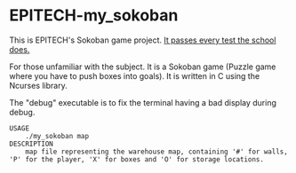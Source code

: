 # EPITECH-my_sokoban
This is EPITECH's Sokoban game project. [It passes every test the school does.](
http://prntscr.com/UZd8ElAPRgWl)

For those unfamiliar with the subject. It is a Sokoban game (Puzzle game where you have to push boxes into goals). It is written in C using the Ncurses library.

The "debug" executable is to fix the terminal having a bad display during debug.

```
USAGE
	./my_sokoban map
DESCRIPTION
	map	file representing the warehouse map, containing '#' for walls, 'P' for the player, 'X' for boxes and 'O' for storage locations.

